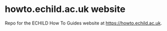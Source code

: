 # howto.echild.ac.uk website

Repo for the ECHILD How To Guides website at https://howto.echild.ac.uk.
